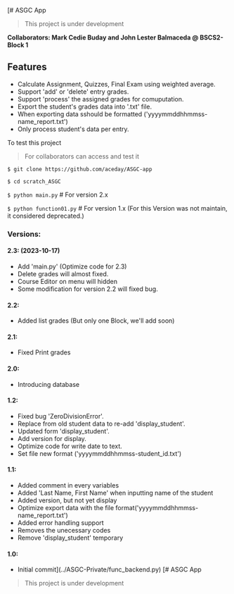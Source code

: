 [# ASGC App
> This project is under development

 __Collaborators: Mark Cedie Buday and John Lester Balmaceda @ BSCS2-Block 1__

## Features
- Calculate Assignment, Quizzes, Final Exam using weighted average.
- Support 'add' or 'delete' entry grades.
- Support 'process' the assigned grades for comuputation.
- Export the student's grades data into '.txt' file.
- When exporting data sshould be formatted ('yyyymmddhhmmss-name_report.txt')
- Only process student's data per entry.


To test this project
> For collaborators can access and test it

`$ git clone https://github.com/aceday/ASGC-app` 

`$ cd scratch_ASGC`

`$ python main.py` # For version 2.x

`$ python function01.py` # For version 1.x (For this Version was not maintain, it considered deprecated.)

### Versions:
#### 2.3: (2023-10-17)
- Add 'main.py' (Optimize code for 2.3)
- Delete grades will almost fixed.
- Course Editor on menu will hidden
- Some modification for version 2.2 will fixed bug.
#### 2.2:
- Added list grades (But only one Block, we'll add soon)
#### 2.1:
- Fixed Print grades
#### 2.0:
- Introducing database
#### 1.2:
- Fixed bug 'ZeroDivisionError'.
- Replace from old student data to re-add 'display_student'.
- Updated form 'display_student'.
- Add version for display.
- Optimize code for write date to text.
- Set file new format ('yyyymmddhhmmss-student_id.txt')
#### 1.1:
- Added comment in every variables
- Added 'Last Name, First Name' when inputting name of the student
- Added version, but not yet display
- Optimize export data with the file format('yyyymmddhhmmss-name_report.txt')
- Added error handling support
- Removes the unecessary codes
- Remove 'display_student' temporary
#### 1.0:
- Initial commit](../ASGC-Private/func_backend.py) [# ASGC App
> This project is under development
